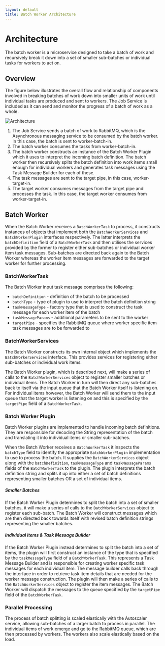 ```yaml
---
layout: default
title: Batch Worker Architecture
---
```


# Architecture

The batch worker is a microservice designed to take a batch of work and recursively break it down into a set of smaller sub-batches or individual tasks for workers to act on.
 
## Overview

The figure below illustrates the overall flow and relationship of components involved in breaking batches of work down into smaller units of work until individual tasks are produced and sent to workers. The Job Service is included as it can send and monitor the progress of a batch of work as a whole.

![Architecture]({{site.baseurl}}/pages/en-us/images/BatchWorker-Architecture.png)

1. The Job Service sends a batch of work to RabbitMQ, which is the Asynchronous messaging service to be consumed by the batch worker. In this case, the batch is sent to worker-batch-in.
2. The batch worker consumes the tasks from worker-batch-in.
3. The batch worker constructs an instance of the Batch Worker Plugin which it uses to interpret the incoming batch definition. The batch worker then recursively splits the batch definition into work items small enough for individual workers and generates task messages using the Task Message Builder for each of these.
4. The task messages are sent to the target pipe, in this case, worker-target-in. 
5. The target worker consumes messages from the target pipe and processes the task. In this case, the target worker consumes from worker-target-in.

## Batch Worker

When the Batch Worker receives a `BatchWorkerTask` to process, it constructs instances of objects that implement both the `BatchWorkerServices` and `BatchWorkerPlugin` interfaces respectively. The latter interprets the `batchDefinition` field of a `BatchWorkerTask` and then utilises the services provided by the former to register either sub-batches or individual worker item task messages. Sub-batches are directed back again to the Batch Worker whereas the worker item messages are forwarded to the target worker for further processing.

### BatchWorkerTask

The Batch Worker input task message comprises the following:

- `batchDefinition` - definition of the batch to be processed
- `batchType` - type of plugin to use to interpret the batch definition string
- `taskMessageType` - factory type that is used to construct the task message for each worker item of the batch
- `taskMessageParams` - additional parameters to be sent to the worker
- `targetPipe` - specifies the RabbitMQ queue where worker specific item task messages are to be forwarded to

### BatchWorkerServices
The Batch Worker constructs its own internal object which implements the `BatchWorkerServices` interface. This provides services for registering either sub-batches or individual work items.

The Batch Worker plugin, which is described next, will make a series of calls to the `BatchWorkerServices` object to register smaller batches or individual items. The Batch Worker in turn will then direct any sub-batches back to itself via the input queue that the Batch Worker itself is listening on. For individual items however, the Batch Worker will send them to the input queue that the target worker is listening on and this is specified by the `targetPipe` field of a `BatchWorkerTask`.

### Batch Worker Plugin
Batch Worker plugins are implemented to handle incoming batch definitions. They are responsible for decoding the String representation of the batch and translating it into individual items or smaller sub-batches.

When the Batch Worker receives a `BatchWorkerTask` it inspects the `batchType` field to identify the appropriate `BatchWorkerPlugin` implementation to use to process the batch.  It supplies the `BatchWorkerServices` object along with the `batchDefinition`, `taskMessageType` and `taskMessageParams` fields of the `BatchWorkerTask` to the plugin.  The plugin interprets the batch definition string and splits it up into either a set of batch definitions representing smaller batches OR a set of individual items.

##### Smaller Batches
If the Batch Worker Plugin determines to split the batch into a set of smaller batches, it will make a series of calls to the `BatchWorkerServices` object to register each sub-batch. The Batch Worker will construct messages which are then directed back towards itself with revised batch definition strings representing the smaller batches.

##### Individual Items & Task Message Builder
If the Batch Worker Plugin instead determines to split the batch into a set of items, the plugin will first construct an instance of the type that is specified by the `taskMessageType` field of a `BatchWorkerTask`. This represents a Task Message Builder and is responsible for creating worker specific task messages for each individual item. The message builder calls back through the interface in order to retrieve task item details that are needed for the worker message construction. The plugin will then make a series of calls to the `BatchWorkerServices` object to register the item messages. The Batch Worker will dispatch the messages to the queue specified by the `targetPipe` field of the `BatchWorkerTask`.

### Parallel Processing
The process of batch splitting is scaled elastically with the Autoscaler service, allowing sub-batches of a larger batch to process in parallel. The individual items of work emerge and go to the RabbitMQ queue, which are then processed by workers. The workers also scale elastically based on the load.
